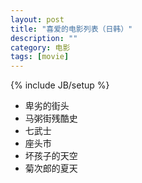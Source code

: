 ```yaml
---
layout: post
title: "喜爱的电影列表（日韩）"
description: ""
category: 电影
tags: [movie]
---
```

{% include JB/setup %}

<ul class="inline">
<li>卑劣的街头</li>
<li>马粥街残酷史</li>
<li>七武士</li>
<li>座头市</li>
<li>坏孩子的天空</li>
<li>菊次郎的夏天</li>
</ul>
